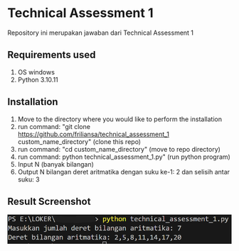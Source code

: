 # Technical Assessment 1
Repository ini merupakan jawaban dari Technical Assessment 1

## Requirements used
1. OS windows
2. Python 3.10.11

## Installation
1. Move to the directory where you would like to perform the installation
2. run command: "git clone https://github.com/friliansa/technical_assessment_1 custom_name_directory" (clone this repo)
3. run command: "cd custom_name_directory" (move to repo directory)
4. run command: python technical_assessment_1.py" (run python program)
5. Input N (banyak bilangan)
6. Output N bilangan deret aritmatika dengan suku ke-1: 2 dan selisih antar suku: 3

## Result Screenshot

![Screenshot Proyek](assets/image.png)
